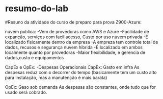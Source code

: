 # resumo-do-lab
#Resuno da atividade do curso de preparo para prova Z900-Azure:

nuvem publica:
	-Vem de provedoras como AWS e Azure
	-Facilidade de expanção, serviços com facil acesso, Custo por uso
nuvem privada
	-É localizado fisicamente dentro da empresa
	-A empreza tem controle total de dados, recusos e segurança
nuvem hibrida
	-É localizado em ambos localmente quanto por provedoras
	-Maior flexibilidade, e gerencia de dados,custo e equipamentos

CapEx e OpEx:
-Despesas Operacionais
CapEx: Gasto em infra
  As despesas reduz com o decorrer do tempo (basicamente tem um custo alto para instalação, mas a manutenção é mais barata)

OpEx: Gaso sob demanda
  As despesas são constantes, onde tudo que for usado será cobrado.
